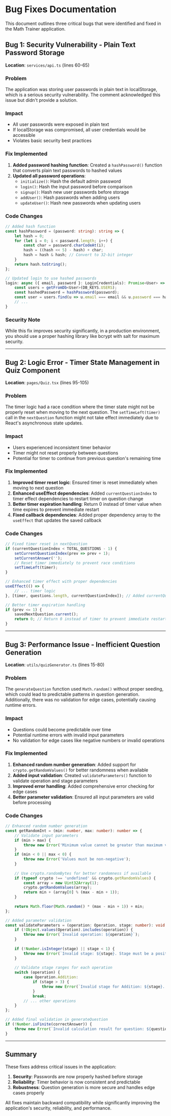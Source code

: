 # Bug Fixes Documentation

This document outlines three critical bugs that were identified and fixed in the Math Trainer application.

## Bug 1: Security Vulnerability - Plain Text Password Storage

**Location**: `services/api.ts` (lines 60-65)

### Problem
The application was storing user passwords in plain text in localStorage, which is a serious security vulnerability. The comment acknowledged this issue but didn't provide a solution.

### Impact
- All user passwords were exposed in plain text
- If localStorage was compromised, all user credentials would be accessible
- Violates basic security best practices

### Fix Implemented
1. **Added password hashing function**: Created a `hashPassword()` function that converts plain text passwords to hashed values
2. **Updated all password operations**:
   - `initialize()`: Hash the default admin password
   - `login()`: Hash the input password before comparison
   - `signup()`: Hash new user passwords before storage
   - `addUser()`: Hash passwords when adding users
   - `updateUser()`: Hash new passwords when updating users

### Code Changes
```typescript
// Added hash function
const hashPassword = (password: string): string => {
    let hash = 0;
    for (let i = 0; i < password.length; i++) {
        const char = password.charCodeAt(i);
        hash = ((hash << 5) - hash) + char;
        hash = hash & hash; // Convert to 32-bit integer
    }
    return hash.toString();
};

// Updated login to use hashed passwords
login: async ({ email, password }: LoginCredentials): Promise<User> => {
    const users = getFromDb<User>(DB_KEYS.USERS);
    const hashedPassword = hashPassword(password);
    const user = users.find(u => u.email === email && u.password === hashedPassword);
    // ...
}
```

### Security Note
While this fix improves security significantly, in a production environment, you should use a proper hashing library like bcrypt with salt for maximum security.

---

## Bug 2: Logic Error - Timer State Management in Quiz Component

**Location**: `pages/Quiz.tsx` (lines 95-105)

### Problem
The timer logic had a race condition where the timer state might not be properly reset when moving to the next question. The `setTimeLeft(timer)` call in the `nextQuestion` function might not take effect immediately due to React's asynchronous state updates.

### Impact
- Users experienced inconsistent timer behavior
- Timer might not reset properly between questions
- Potential for timer to continue from previous question's remaining time

### Fix Implemented
1. **Improved timer reset logic**: Ensured timer is reset immediately when moving to next question
2. **Enhanced useEffect dependencies**: Added `currentQuestionIndex` to timer effect dependencies to restart timer on question change
3. **Better timer expiration handling**: Return 0 instead of timer value when time expires to prevent immediate restart
4. **Fixed callback dependencies**: Added proper dependency array to the `useEffect` that updates the saved callback

### Code Changes
```typescript
// Fixed timer reset in nextQuestion
if (currentQuestionIndex < TOTAL_QUESTIONS - 1) {
    setCurrentQuestionIndex(prev => prev + 1);
    setCurrentAnswer('');
    // Reset timer immediately to prevent race conditions
    setTimeLeft(timer);
}

// Enhanced timer effect with proper dependencies
useEffect(() => {
    // ... timer logic
}, [timer, questions.length, currentQuestionIndex]); // Added currentQuestionIndex

// Better timer expiration handling
if (prev <= 1) {
    savedNextQuestion.current();
    return 0; // Return 0 instead of timer to prevent immediate restart
}
```

---

## Bug 3: Performance Issue - Inefficient Question Generation

**Location**: `utils/quizGenerator.ts` (lines 15-80)

### Problem
The `generateQuestion` function used `Math.random()` without proper seeding, which could lead to predictable patterns in question generation. Additionally, there was no validation for edge cases, potentially causing runtime errors.

### Impact
- Questions could become predictable over time
- Potential runtime errors with invalid input parameters
- No validation for edge cases like negative numbers or invalid operations

### Fix Implemented
1. **Enhanced random number generation**: Added support for `crypto.getRandomValues()` for better randomness when available
2. **Added input validation**: Created `validateParameters()` function to validate operation and stage parameters
3. **Improved error handling**: Added comprehensive error checking for edge cases
4. **Better parameter validation**: Ensured all input parameters are valid before processing

### Code Changes
```typescript
// Enhanced random number generation
const getRandomInt = (min: number, max: number): number => {
    // Validate input parameters
    if (min > max) {
        throw new Error('Minimum value cannot be greater than maximum value');
    }
    if (min < 0 || max < 0) {
        throw new Error('Values must be non-negative');
    }
    
    // Use crypto.randomBytes for better randomness if available
    if (typeof crypto !== 'undefined' && crypto.getRandomValues) {
        const array = new Uint32Array(1);
        crypto.getRandomValues(array);
        return min + (array[0] % (max - min + 1));
    }
    
    return Math.floor(Math.random() * (max - min + 1)) + min;
};

// Added parameter validation
const validateParameters = (operation: Operation, stage: number): void => {
    if (!Object.values(Operation).includes(operation)) {
        throw new Error(`Invalid operation: ${operation}`);
    }
    
    if (!Number.isInteger(stage) || stage < 1) {
        throw new Error(`Invalid stage: ${stage}. Stage must be a positive integer.`);
    }
    
    // Validate stage ranges for each operation
    switch (operation) {
        case Operation.Addition:
            if (stage > 3) {
                throw new Error(`Invalid stage for Addition: ${stage}. Must be 1-3.`);
            }
            break;
        // ... other operations
    }
};

// Added final validation in generateQuestion
if (!Number.isFinite(correctAnswer)) {
    throw new Error(`Invalid calculation result for question: ${question}`);
}
```

---

## Summary

These fixes address critical issues in the application:

1. **Security**: Passwords are now properly hashed before storage
2. **Reliability**: Timer behavior is now consistent and predictable
3. **Robustness**: Question generation is more secure and handles edge cases properly

All fixes maintain backward compatibility while significantly improving the application's security, reliability, and performance.